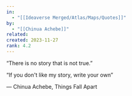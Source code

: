 ```yaml
---
in:
  - "[[Ideaverse Merged/Atlas/Maps/Quotes]]"
by:
  - "[[Chinua Achebe]]"
related:
created: 2023-11-27
rank: 4.2
---
```

 
“There is no story that is not true.”

“If you don't like my story, write your own”

― Chinua Achebe, Things Fall Apart 